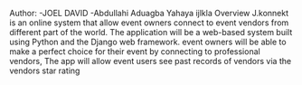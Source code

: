 Author:
-JOEL DAVID
-Abdullahi Aduagba Yahaya
ijlkla
Overview
J.konnekt is an online system that allow event owners connect to event vendors from different part of the world. The application will be a web-based system built using Python and the Django web framework. event owners will be able to make a perfect choice for their event by connecting to professional vendors, The app will allow event users see past records of vendors via the vendors star rating

